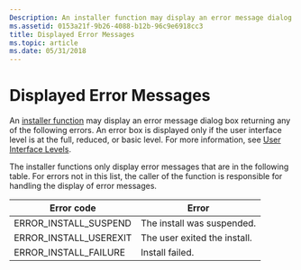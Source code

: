 ```yaml
---
Description: An installer function may display an error message dialog box returning any of the following errors. An error box is displayed only if the user interface level is at the full, reduced, or basic level. For more information, see User Interface Levels.
ms.assetid: 0153a21f-9b26-4088-b12b-96c9e6918cc3
title: Displayed Error Messages
ms.topic: article
ms.date: 05/31/2018
---
```


# Displayed Error Messages

An [installer function](installer-function-reference.md) may display an error message dialog box returning any of the following errors. An error box is displayed only if the user interface level is at the full, reduced, or basic level. For more information, see [User Interface Levels](user-interface-levels.md).

The installer functions only display error messages that are in the following table. For errors not in this list, the caller of the function is responsible for handling the display of error messages.



| Error code               | Error                        |
|--------------------------|------------------------------|
| ERROR\_INSTALL\_SUSPEND  | The install was suspended.   |
| ERROR\_INSTALL\_USEREXIT | The user exited the install. |
| ERROR\_INSTALL\_FAILURE  | Install failed.              |



 

 

 



